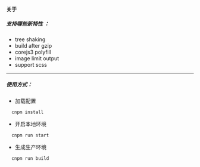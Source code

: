 #### 关于
##### 支持哪些新特性 ：
- tree shaking
- build after gzip
- corejs3 polyfill
- image limit output
- support scss
---
##### 使用方式：
* 加载配置
```
  cnpm install 
```
* 开启本地环境
```
  cnpm run start
```
* 生成生产环境
```
  cnpm run build
```